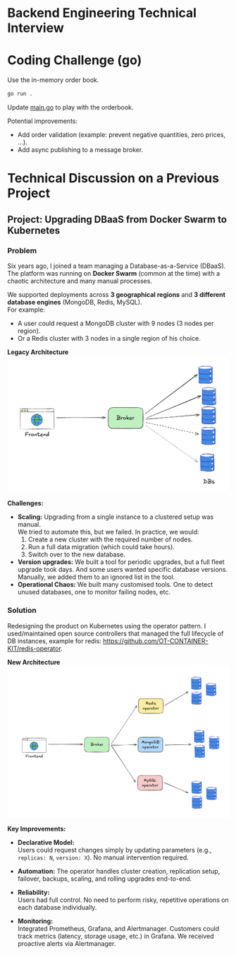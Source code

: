 # Backend Engineering Technical Interview

# **Coding Challenge (go)**

Use the in-memory order book.
```bash
go run .
```

Update [main.go](./main.go) to play with the orderbook.

Potential improvements:
- Add order validation (example: prevent negative quantities, zero prices, ...).
- Add async publishing to a message broker.

# **Technical Discussion on a Previous Project**

## Project: Upgrading DBaaS from Docker Swarm to Kubernetes

### Problem
Six years ago, I joined a team managing a Database-as-a-Service (DBaaS).  
The platform was running on **Docker Swarm** (common at the time) with a chaotic architecture and many manual processes.

We supported deployments across **3 geographical regions** and **3 different database engines** (MongoDB, Redis, MySQL).  
For example:  
- A user could request a MongoDB cluster with 9 nodes (3 nodes per region).  
- Or a Redis cluster with 3 nodes in a single region of his choice.

**Legacy Architecture**  
![legacy](./images/legacy.png)

**Challenges:**
- **Scaling:** Upgrading from a single instance to a clustered setup was manual.  
  We tried to automate this, but we failed. In practice, we would:  
  1. Create a new cluster with the required number of nodes.  
  2. Run a full data migration (which could take hours).  
  3. Switch over to the new database.
- **Version upgrades:** We built a tool for periodic upgrades, but a full fleet upgrade took days. And some users wanted specific database versions. Manually, we added them to an ignored list in the tool.
- **Operational Chaos:** We built many customised tools. One to detect unused databases, one to monitor failing nodes, etc.

### Solution
Redesigning the product on Kubernetes using the operator pattern. I used/maintained open source controllers that managed the full lifecycle of DB instances, example for redis: https://github.com/OT-CONTAINER-KIT/redis-operator. 

**New Architecture**  
![new](./images/new.png)

**Key Improvements:**

- **Declarative Model:**  
  Users could request changes simply by updating parameters (e.g., `replicas: N`, `version: X`). No manual intervention required.

- **Automation:**
  The operator handles cluster creation, replication setup, failover, backups, scaling, and rolling upgrades end-to-end.

- **Reliability:**  
  Users had full control. No need to perform risky, repetitive operations on each database individually.

- **Monitoring:**  
  Integrated Prometheus, Grafana, and Alertmanager. Customers could track metrics (latency, storage usage, etc.) in Grafana. We received proactive alerts via Alertmanager.